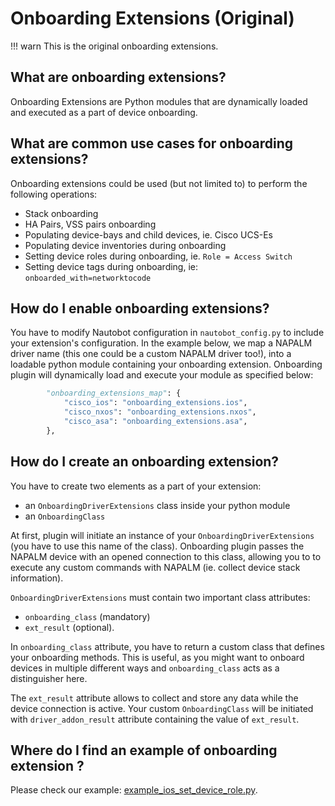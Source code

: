 # Onboarding Extensions (Original)

!!! warn
    This is the original onboarding extensions.

## What are onboarding extensions?

Onboarding Extensions are Python modules that are dynamically loaded and executed as a part of device onboarding.

## What are common use cases for onboarding extensions?

Onboarding extensions could be used (but not limited to) to perform the following operations:

- Stack onboarding
- HA Pairs, VSS pairs onboarding
- Populating device-bays and child devices, ie. Cisco UCS-Es
- Populating device inventories during onboarding
- Setting device roles during onboarding, ie. `Role = Access Switch`
- Setting device tags during onboarding, ie: `onboarded_with=networktocode`

## How do I enable onboarding extensions?

You have to modify Nautobot configuration in `nautobot_config.py` to include your extension's configuration. In the example below, we map a NAPALM driver name (this one could be a custom NAPALM driver too!), into a loadable python module containing your onboarding extension. Onboarding plugin will dynamically load and execute your module as specified below:

```python
        "onboarding_extensions_map": {
            "cisco_ios": "onboarding_extensions.ios",
            "cisco_nxos": "onboarding_extensions.nxos",
            "cisco_asa": "onboarding_extensions.asa",
        },
```

## How do I create an onboarding extension?

You have to create two elements as a part of your extension:

- an `OnboardingDriverExtensions` class inside your python module
- an `OnboardingClass`

At first, plugin will initiate an instance of your `OnboardingDriverExtensions` (you have to use this name of the class). Onboarding plugin passes the NAPALM device with an opened connection to this class, allowing you to to execute any custom commands with NAPALM (ie. collect device stack information).

`OnboardingDriverExtensions` must contain two important class attributes:

- `onboarding_class` (mandatory)
- `ext_result` (optional).

In `onboarding_class` attribute, you have to return a custom class that defines your onboarding methods. This is useful, as you might want to onboard devices in multiple different ways and `onboarding_class` acts as a distinguisher here.

The `ext_result` attribute allows to collect and store any data while the device connection is active. Your custom `OnboardingClass` will be initiated with `driver_addon_result` attribute containing the value of `ext_result`.

## Where do I find an example of onboarding extension ?

Please check our example: [example_ios_set_device_role.py](https://github.com/nautobot/nautobot-app-device-onboarding/raw/develop/examples/example_ios_set_device_role.py).
